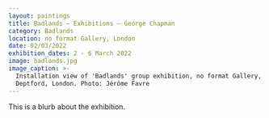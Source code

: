 ```yaml
---
layout: paintings
title: Badlands — Exhibitions — George Chapman
category: Badlands
location: no format Gallery, London
date: 02/03/2022
exhibition_dates: 2 - 6 March 2022
image: badlands.jpg
image_caption: >-
  Installation view of 'Badlands' group exhibition, no format Gallery,
  Deptford, London. Photo: Jérôme Favre
---
```


This is a blurb about the exhibition.